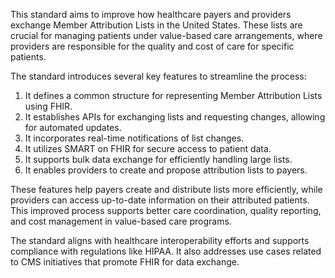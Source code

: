 This standard aims to improve how healthcare payers and providers exchange Member Attribution Lists in the United States. These lists are crucial for managing patients under value-based care arrangements, where providers are responsible for the quality and cost of care for specific patients.

The standard introduces several key features to streamline the process:

1. It defines a common structure for representing Member Attribution Lists using FHIR.
2. It establishes APIs for exchanging lists and requesting changes, allowing for automated updates.
3. It incorporates real-time notifications of list changes.
4. It utilizes SMART on FHIR for secure access to patient data.
5. It supports bulk data exchange for efficiently handling large lists.
6. It enables providers to create and propose attribution lists to payers.

These features help payers create and distribute lists more efficiently, while providers can access up-to-date information on their attributed patients. This improved process supports better care coordination, quality reporting, and cost management in value-based care programs.

The standard aligns with healthcare interoperability efforts and supports compliance with regulations like HIPAA. It also addresses use cases related to CMS initiatives that promote FHIR for data exchange.